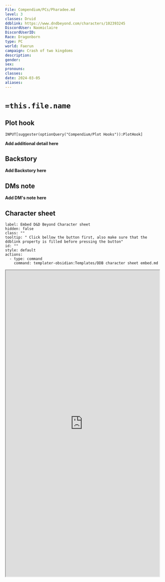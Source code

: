 ```yaml
---
File: Compendium/PCs/Pharadee.md
level: 3
classes: Druid
ddblink: https://www.dndbeyond.com/characters/102393245
DiscordUser: Naomiclaire
DiscordUserID: 
Race: Dragonborn
type: PC
world: Faerun
campaign: Crash of two kingdoms
description: 
gender: 
sex: 
pronouns: 
classes: 
date: 2024-03-05
aliases: 
---
```


# `=this.file.name`
## Plot hook
```meta-bind
INPUT[suggester(optionQuery("Compendium/Plot Hooks")):PlotHook]
```
**Add additional detail here**
## Backstory

**Add Backstory here**

## DMs note

**Add DM's note here**

## Character sheet

```meta-bind-button
label: Embed D&D Beyond Character sheet
hidden: false
class: ""
tooltip: " Click bellow the button first, also make sure that the ddblink property is filled before pressing the button"
id: ""
style: default
actions:
  - type: command
    command: templater-obsidian:Templates/DDB character sheet embed.md

```

<iframe src="https://www.dndbeyond.com/characters/102393245" style="width:100%; height:1000px;"></iframe>

